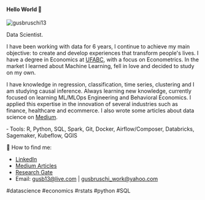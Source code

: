 #### Hello World 👋

<p align="left"> <img src="https://komarev.com/ghpvc/?username=gusbruschi13&color=blueviolet" alt="gusbruschi13" /> </p>



Data Scientist.

I have been working with data for 6 years, I continue to achieve my main objective: to create and develop experiences that transform people's lives. I have a degree in Economics at [UFABC](https://www.ufabc.edu.br/), with a focus on Econometrics. In the market I learned about Machine Learning, fell in love and decided to study on my own.

I have knowledge in regression, classification, time series, clustering and I am studying causal inference. Always learning new knowledge, currently focused on learning ML/MLOps Engineering and Behavioral Economics. I applied this expertise in the innovation of several industries such as finance, healthcare and ecommerce. I also wrote some articles about data science on [Medium](https://medium.com/@gustavobruschi13).

‑ Tools: R, Python, SQL, Spark, Git, Docker, Airflow/Composer, Databricks, Sagemaker, Kubeflow, QGIS

💌 How to find me:
- [LinkedIn](https://www.linkedin.com/in/gustavo-bruschi/)
- [Medium Articles](https://medium.com/@gustavobruschi13)
- [Research Gate](https://www.researchgate.net/profile/Gustavo_Bruschi2)
- Email: gusb13@live.com | gusbruschi_work@yahoo.com

#datascience #economics #rstats #python #SQL
